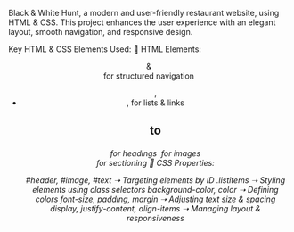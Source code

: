 Black & White Hunt, a modern and user-friendly restaurant website, using HTML & CSS. This project enhances the user experience with an elegant layout, smooth navigation, and responsive design.

 Key HTML & CSS Elements Used:
🔹 HTML Elements:

<header> & <nav> for structured navigation
<ul>, <li>, <a> for lists & links
<h1> to <h6> for headings
<img> for images
<div> for sectioning
🔹 CSS Properties:

#header, #image, #text ➝ Targeting elements by ID
.listitems ➝ Styling elements using class selectors
background-color, color ➝ Defining colors
font-size, padding, margin ➝ Adjusting text size & spacing
display, justify-content, align-items ➝ Managing layout & responsiveness
